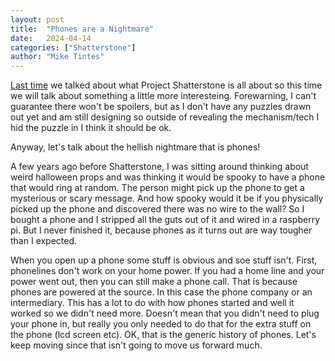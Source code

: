 ```yaml
---
layout: post
title:  "Phones are a Nightmare"
date:   2024-04-14
categories: ["Shatterstone"]
author: "Mike Tintes"
---
```


[Last time](https://anmtblog.com/shatterstone/2024/04/07/Shatterstone1.html) we talked about what Project Shatterstone is all about so this time we will talk about something a little more interesteing. Forewarning, I can't guarantee there won't be spoilers, but as I don't have any puzzles drawn out yet and am still designing so outside of revealing the mechanism/tech I hid the puzzle in I think it should be ok. 

Anyway, let's talk about the hellish nightmare that is phones!

A few years ago before Shatterstone, I was sitting around thinking about weird halloween props and was thinking it would be spooky to have a phone that would ring at random. The person might pick up the phone to get a mysterious or scary message. And how spooky would it be if you physically picked up the phone and discovered there was no wire to the wall? So I bought a phone and I stripped all the guts out of it and wired in a raspberry pi. But I never finished it, because phones as it turns out are way tougher than I expected.

When you open up a phone some stuff is obvious and soe stuff isn't. First, phonelines don't work on your home power. If you had a home line and your power went out, then you can still make a phone call. That is because phones are powered at the source. In this case the phone company or an intermediary. This has a lot to do with how phones started and well it worked so we didn't need more. Doesn't mean that you didn't need to plug your phone in, but really you only needed to do that for the extra stuff on the phone (lcd screen etc). OK, that is the generic history of phones. Let's keep moving since that isn't going to move us forward much. 
